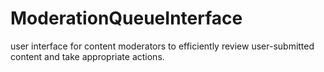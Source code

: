 # ModerationQueueInterface
user interface for content moderators to efficiently review user-submitted content and take appropriate actions.
